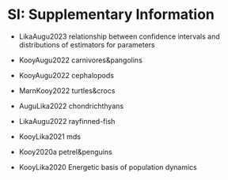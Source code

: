 # SI: Supplementary Information


* LikaAugu2023 relationship between confidence intervals and distributions of estimators for parameters

* KooyAugu2022 carnivores&pangolins

* KooyAugu2022 cephalopods

* MarnKooy2022 turtles&crocs

* AuguLika2022 chondrichthyans

* LikaAugu2022 rayfinned-fish

* KooyLika2021 mds

* Kooy2020a    petrel&penguins

* KooyLika2020 Energetic basis of population dynamics


